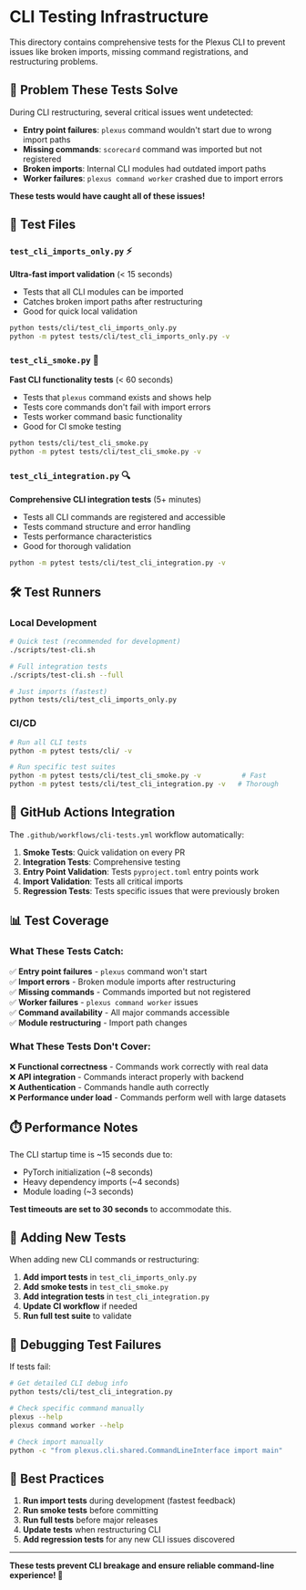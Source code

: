 # CLI Testing Infrastructure

This directory contains comprehensive tests for the Plexus CLI to prevent issues like broken imports, missing command registrations, and restructuring problems.

## 🚨 Problem These Tests Solve

During CLI restructuring, several critical issues went undetected:
- **Entry point failures**: `plexus` command wouldn't start due to wrong import paths
- **Missing commands**: `scorecard` command was imported but not registered
- **Broken imports**: Internal CLI modules had outdated import paths
- **Worker failures**: `plexus command worker` crashed due to import errors

**These tests would have caught all of these issues!**

## 📁 Test Files

### `test_cli_imports_only.py` ⚡
**Ultra-fast import validation** (< 15 seconds)
- Tests that all CLI modules can be imported
- Catches broken import paths after restructuring  
- Good for quick local validation

```bash
python tests/cli/test_cli_imports_only.py
python -m pytest tests/cli/test_cli_imports_only.py -v
```

### `test_cli_smoke.py` 🚀
**Fast CLI functionality tests** (< 60 seconds)
- Tests that `plexus` command exists and shows help
- Tests core commands don't fail with import errors
- Tests worker command basic functionality
- Good for CI smoke testing

```bash
python tests/cli/test_cli_smoke.py
python -m pytest tests/cli/test_cli_smoke.py -v
```

### `test_cli_integration.py` 🔍
**Comprehensive CLI integration tests** (5+ minutes)
- Tests all CLI commands are registered and accessible
- Tests command structure and error handling
- Tests performance characteristics
- Good for thorough validation

```bash
python -m pytest tests/cli/test_cli_integration.py -v
```

## 🛠️ Test Runners

### Local Development
```bash
# Quick test (recommended for development)
./scripts/test-cli.sh

# Full integration tests
./scripts/test-cli.sh --full

# Just imports (fastest)
python tests/cli/test_cli_imports_only.py
```

### CI/CD
```bash
# Run all CLI tests
python -m pytest tests/cli/ -v

# Run specific test suites
python -m pytest tests/cli/test_cli_smoke.py -v          # Fast
python -m pytest tests/cli/test_cli_integration.py -v   # Thorough
```

## 🤖 GitHub Actions Integration

The `.github/workflows/cli-tests.yml` workflow automatically:
1. **Smoke Tests**: Quick validation on every PR
2. **Integration Tests**: Comprehensive testing 
3. **Entry Point Validation**: Tests `pyproject.toml` entry points work
4. **Import Validation**: Tests all critical imports
5. **Regression Tests**: Tests specific issues that were previously broken

## 📊 Test Coverage

### What These Tests Catch:
✅ **Entry point failures** - `plexus` command won't start  
✅ **Import errors** - Broken module imports after restructuring  
✅ **Missing commands** - Commands imported but not registered  
✅ **Worker failures** - `plexus command worker` issues  
✅ **Command availability** - All major commands accessible  
✅ **Module restructuring** - Import path changes  

### What These Tests Don't Cover:
❌ **Functional correctness** - Commands work correctly with real data  
❌ **API integration** - Commands interact properly with backend  
❌ **Authentication** - Commands handle auth correctly  
❌ **Performance under load** - Commands perform well with large datasets  

## ⏱️ Performance Notes

The CLI startup time is ~15 seconds due to:
- PyTorch initialization (~8 seconds)
- Heavy dependency imports (~4 seconds)  
- Module loading (~3 seconds)

**Test timeouts are set to 30 seconds** to accommodate this.

## 🔄 Adding New Tests

When adding new CLI commands or restructuring:

1. **Add import tests** in `test_cli_imports_only.py`
2. **Add smoke tests** in `test_cli_smoke.py` 
3. **Add integration tests** in `test_cli_integration.py`
4. **Update CI workflow** if needed
5. **Run full test suite** to validate

## 🐛 Debugging Test Failures

If tests fail:

```bash
# Get detailed CLI debug info
python tests/cli/test_cli_integration.py

# Check specific command manually
plexus --help
plexus command worker --help

# Check import manually
python -c "from plexus.cli.shared.CommandLineInterface import main"
```

## 🎯 Best Practices

1. **Run import tests** during development (fastest feedback)
2. **Run smoke tests** before committing  
3. **Run full tests** before major releases
4. **Update tests** when restructuring CLI
5. **Add regression tests** for any new CLI issues discovered

---

**These tests prevent CLI breakage and ensure reliable command-line experience! 🚀**
